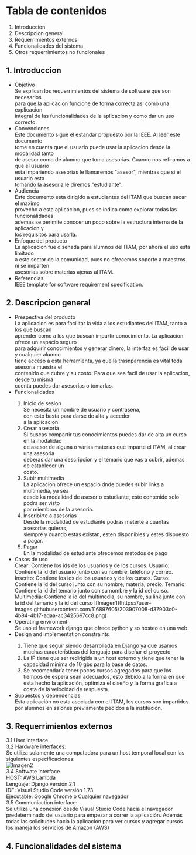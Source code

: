 # Tabla de contenidos
<ol type="1">
  <li>Introduccion</li>
  <li>Descripcion general</li>
  <li>Requerrimientos externos</li>
  <li>Funcionalidades del sistema</li>
  <li>Otros requerrimientos no funcionales</li>
</ol>

## 1. Introduccion
<ul>
  <li>Objetivo</li>
  Se explican los requerrimientos del sistema de software que son necesarios <br />
  para que la aplicacion funcione de forma correcta asi como una explicacion <br />
  integral de las funcionalidades de la aplicacion y como dar un uso correcto.
  <li>Convenciones</li>
  Este documento sigue el estandar propuesto por la IEEE. Al leer este documento <br />
  tome en cuenta que el usuario puede usar la aplicacion desde la modalidad tanto <br />
  de asesor como de alumno que toma asesorias. Cuando nos refiramos a que el usuario <br />
  esta impariendo asesorias le llamaremos "asesor", mientras que si el usuario esta <br />
  tomando la asesoria le diremos "estudiante".
  <li>Audiencia</li>
  Este documento esta dirigido a estudiantes del ITAM que buscan sacar el maximo <br />
  provecho a esta aplicacion, pues se indica como explorar todas las funcionalidades <br />
  ademas se perimite conocer un poco sobre la estructura interna de la aplicacion y <br />
  los requisitos para usarla.
  <li>Enfoque del producto</li>
  La aplicacion fue disenada para alumnos del ITAM, por ahora el uso esta limitado <br />
  a este sector de la comunidad, pues no ofrecemos soporte a maestros ni se imparten <br />
  asesorias sobre materias ajenas al ITAM.
  <li>Referencias</li>
  IEEE template for software requirement specification.
</ul>

## 2. Descripcion general
<ul>
  <li>Prespectiva del producto</li>
  La aplicacion es para facilitar la vida a los estudiantes del ITAM, tanto a los que buscan <br />
  aprender como a los que buscan impartir conocimiento. La aplicacion ofrece un espacio seguro <br />
  para adquirir conocimientos y generar dinero, la interfaz es facil de usar y cualquier alumno <br />
  tiene acceso a esta herramienta, ya que la trasnparencia es vital toda asesoria muestra el <br />
  contenido que cubre y su costo. Para que sea facil de usar la aplicacion, desde tu misma <br />
  cuenta puedes dar asesorias o tomarlas.
  <li>Funcionalidades</li>
  <ol>
    <li>Inicio de sesion</li>
    Se necesita un nombre de usuario y contrasena,<br /> 
    con esto basta para darse de alta y acceder <br />
    a la aplicacion.
    <li>Crear asesoria</li>
    Si buscas compartir tus conocimientos puedes dar de alta un curso en la modalidad <br />
    de asesor de alguna o varias materias que imparte el ITAM, al crear una asesoria <br />
    deberas dar una descripcion y el temario que vas a cubrir, ademas de establecer un <br />
    costo.
    <li>Subir multimedia</li>
    La aplicacion ofrece un espacio dnde puedes subir links a multimedia, ya sea <br />
    desde ka modalidad de asesor o estudiante, este contenido solo podra ser visto <br />
    por miembros de la asesoria.
    <li>Inscribirte a asesorias</li>
    Desde la modalidad de estudiante podras meterte a cuantas asesorias quieras, <br />
    siempre y cuando estas existan, esten disponibles y estes dispuesto a pagar.
    <li>Pagar</li>
    En la modalidad de estudiante ofrecemos metodos de pago
  </ol>
  <li>Casos de uso</li>
Crear: Contiene los ids de los usuarios y de los cursos.
Usuario: Contiene la id del usuario junto con su nombre, teléfono y correo.
Inscrito: Contiene los ids de los usuarios y de los cursos.
Curso: Contiene la id del curso junto con su nombre, materia, precio.
Temario: Contiene la id del temario junto con su nombre y la id del curso.
Multimedia: Contiene la id del multimedia, su nombre, su link junto con la id del temario y la id del curso
  ![Imagen1](https://user-images.githubusercontent.com/116897605/203907008-d37903c0-4b84-4b17-adaa-ac3425697cc8.png)
  <li>Operating enviroment</li>
  Se uso el framework django que ofrece python y so hosteo en una web.
  <li>Design and implementation constraints</li>
    <ol>
      <li>Tiene que seguir siendo desarrollada en Django ya que usamos muchas características del lenguaje para diseñar el proyecto</li>
      <li>La IP tiene que ser redirigida a un host externo y tiene que tener la capacidad mínima de 10 gbs para la base de datos.</li>
      <li>Se recomendaría tener pocos cursos agregados para que los tiempos de espera sean adecuados, esto debido a la forma en que esta hecho la aplicación, optimiza el diseño y la forma grafica a costa de la velocidad de respuesta.</li>
   </ol>
  <li>Supuestos y dependencias</li>
 Esta aplicación no esta asociada con el ITAM, los cursos son impartidos por alumnos en salones previamente pedidos a la institución.
</ul>

## 3. Requerrimientos externos
3.1 User interface <br />
3.2 Hardware interfaces: <br />
  Se utiliza solamente una computadora para un host temporal local con las siguientes especificaciones: <br />
  ![Imagen2](https://user-images.githubusercontent.com/116897605/203908193-35312aa2-beea-461b-8b39-b940da81972c.png)
<br />
3.4 Softwate interface <br />
HOST: AWS Lambda <br />
Lenguaje: Django versión 2.1 <br />
IDE: Visual Studio Code versión 1.73 <br />
Ejecutable: Google Chrome o Cualquier navegador <br />
3.5 Communiaction interface: <br />
Se utiliza una conexión desde Visual Studio Code hacia el navegador predeterminado del usuario para empezar a correr la aplicación. Además todas las solicitudes hacia la aplicación para ver cursos y agregar cursos los maneja los servicios de Amazon (AWS) <br />

## 4. Funcionalidades del sistema



  
